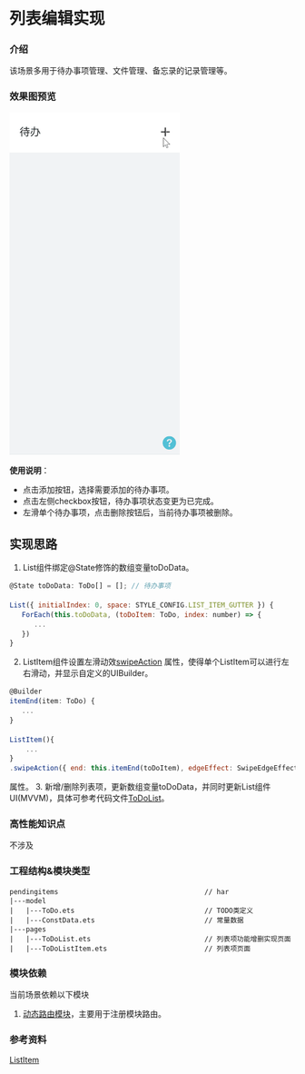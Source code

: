 # 列表编辑实现

### 介绍

该场景多用于待办事项管理、文件管理、备忘录的记录管理等。

### 效果图预览

<img src="../../product/entry/src/main/resources/base/media/todo_list.gif" width="300">

**使用说明**：

* 点击添加按钮，选择需要添加的待办事项。
* 点击左侧checkbox按钮，待办事项状态变更为已完成。
* 左滑单个待办事项，点击删除按钮后，当前待办事项被删除。

## 实现思路

1. List组件绑定@State修饰的数组变量toDoData。
```javascript
@State toDoData: ToDo[] = []; // 待办事项

List({ initialIndex: 0, space: STYLE_CONFIG.LIST_ITEM_GUTTER }) {
   ForEach(this.toDoData, (toDoItem: ToDo, index: number) => {
      ...
   })
}
```
2. ListItem组件设置左滑动效[swipeAction](https://developer.huawei.com/consumer/cn/doc/harmonyos-references/ts-container-listitem-0000001821000905#ZH-CN_TOPIC_0000001821000905__%E5%B1%9E%E6%80%A7)
属性，使得单个ListItem可以进行左右滑动，并显示自定义的UIBuilder。
```javascript
@Builder
itemEnd(item: ToDo) {
   ...
}

ListItem(){
    ...
}
.swipeAction({ end: this.itemEnd(toDoItem), edgeEffect: SwipeEdgeEffect.Spring }) // 设置item左滑显示视图
```
属性。
3. 新增/删除列表项，更新数组变量toDoData，并同时更新List组件UI(MVVM)，具体可参考代码文件[ToDoList](src/main/ets/pages/ToDoList.ets)。
### 高性能知识点

不涉及

### 工程结构&模块类型

   ```
   pendingitems                                    // har
   |---model
   |   |---ToDo.ets                                // TODO类定义
   |   |---ConstData.ets                           // 常量数据
   |---pages
   |   |---ToDoList.ets                            // 列表项功能增删实现页面
   |   |---ToDoListItem.ets                        // 列表项页面
   ```

### 模块依赖

当前场景依赖以下模块
1. [动态路由模块](../routermodule/src/main/ets/router/DynamicsRouter.ets)，主要用于注册模块路由。

### 参考资料

[ListItem](https://developer.huawei.com/consumer/cn/doc/harmonyos-references/ts-container-listitem-0000001821000905#ZH-CN_TOPIC_0000001821000905__%E5%B1%9E%E6%80%A7)
